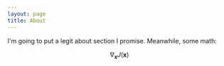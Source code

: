 ```yaml
---
layout: page
title: About
---
```


I'm going to put a legit about section I promise. Meanwhile, some math:

$$ \nabla_\boldsymbol{x} J(\boldsymbol{x}) $$
